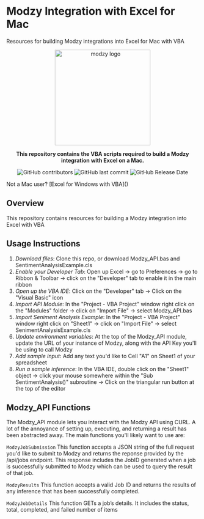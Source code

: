 # Modzy Integration with Excel for Mac

Resources for building Modzy integrations into Excel for Mac with VBA

<div align="center">
<img src="https://www.modzy.com/wp-content/uploads/2020/06/MODZY-RGB-POS.png" alt="modzy logo" width="250" align="center"/>
  
**This repository contains the VBA scripts required to build a Modzy integration with Excel on a Mac.**

![GitHub contributors](https://img.shields.io/github/contributors/modzy/integration-excel-mac)
![GitHub last commit](https://img.shields.io/github/last-commit/modzy/integration-excel-mac)
![GitHub Release Date](https://img.shields.io/github/issues-raw/modzy/integration-excel-mac)

</div>
Not a Mac user? [Excel for Windows with VBA](<https://github.com/modzy/excel-integration-windows>)

## Overview

This repository contains resources for building a Modzy integration into Excel with VBA

## Usage Instructions

1. *Download files*: Clone this repo, or download Modzy_API.bas and SentimentAnalysisExample.cls
2. *Enable your Developer Tab*: Open up Excel -> go to Preferences -> go to Ribbon & Toolbar -> click on the "Developer" tab to enable it in the main ribbon
3. *Open up the VBA IDE*: Click on the "Developer" tab -> Click on the "Visual Basic" icon
4. *Import API Module*: In the "Project - VBA Project" window right click on the "Modules" folder -> click on "Import File" -> select Modzy_API.bas
5. *Import Seniment Analysis Example*: In the "Project - VBA Project" window right click on "Sheet1" -> click on "Import File" -> select SenimentAnalysisExample.cls
6. *Update environment variables*: At the top of the Modzy_API module, update the URL of your instance of Modzy, along with the API Key you'll be using to call Modzy
7. *Add sample input*: Add any text you'd like to Cell "A1" on Sheet1 of your spreadsheet
8. *Run a sample inference*: In the VBA IDE, double click on the "Sheet1" object -> click your mouse somewhere within the "Sub SentimentAnalysis()" subroutine -> Click on the triangular run button at the top of the editor

## Modzy_API Functions

The Modzy_API module lets you interact with the Modzy API using CURL. A lot of the annoyance of setting up, executing, and returning a result has been abstracted away. The main functions you'll likely want to use are:

`ModzyJobSubmission`
This function accepts a JSON string of the full request you'd like to submit to Modzy and returns the reponse provided by the /api/jobs endpoint. This response includes the JobID generated when a job is successfully submitted to Modzy which can be used to query the result of that job.

`ModzyResults`
This function accepts a valid Job ID and returns the results of any inference that has been successfully completed.

`ModzyJobDetails`
This function GETs a job’s details. It includes the status, total, completed, and failed number of items
